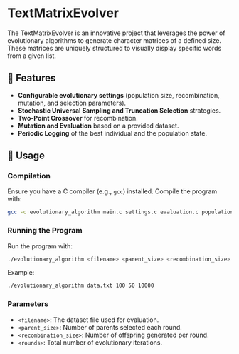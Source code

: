 # TextMatrixEvolver
The TextMatrixEvolver is an innovative project that leverages the power of evolutionary algorithms to generate character matrices of a defined size. These matrices are uniquely structured to visually display specific words from a given list.

## 📌 Features

- **Configurable evolutionary settings** (population size, recombination, mutation, and selection parameters).
- **Stochastic Universal Sampling and Truncation Selection** strategies.
- **Two-Point Crossover** for recombination.
- **Mutation and Evaluation** based on a provided dataset.
- **Periodic Logging** of the best individual and the population state.

## 📜 Usage

### Compilation

Ensure you have a C compiler (e.g., `gcc`) installed. Compile the program with:

```sh
gcc -o evolutionary_algorithm main.c settings.c evaluation.c population.c recombination.c selection.c mutation.c -Wall -O2
```

### Running the Program

Run the program with:

```sh
./evolutionary_algorithm <filename> <parent_size> <recombination_size> <rounds>
```

Example:

```sh
./evolutionary_algorithm data.txt 100 50 10000
```

### Parameters

- `<filename>`: The dataset file used for evaluation.
- `<parent_size>`: Number of parents selected each round.
- `<recombination_size>`: Number of offspring generated per round.
- `<rounds>`: Total number of evolutionary iterations.